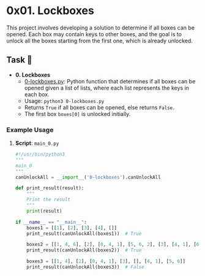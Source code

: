 # 0x01. Lockboxes

This project involves developing a solution to determine if all boxes can be opened. Each box may contain keys to other boxes, and the goal is to unlock all the boxes starting from the first one, which is already unlocked.

## Task :page_with_curl:

* **0. Lockboxes**
  * [0-lockboxes.py](./0-lockboxes.py): Python function that determines if all boxes can be opened given a list of lists, where each list represents the keys in each box.
  * Usage: `python3 0-lockboxes.py`
  * Returns `True` if all boxes can be opened, else returns `False`.
  * The first box `boxes[0]` is unlocked initially.

### Example Usage

1. **Script**: `main_0.py`
   ```python
   #!/usr/bin/python3
   """
   main_0
   """
   canUnlockAll = __import__('0-lockboxes').canUnlockAll

   def print_result(result):
       """
       Print the result
       """
       print(result)

   if __name__ == "__main__":
       boxes1 = [[1], [2], [3], [4], []]
       print_result(canUnlockAll(boxes1))  # True

       boxes2 = [[1, 4, 6], [2], [0, 4, 1], [5, 6, 2], [3], [4, 1], [6]]
       print_result(canUnlockAll(boxes2))  # True

       boxes3 = [[1, 4], [2], [0, 4, 1], [3], [], [4, 1], [5, 6]]
       print_result(canUnlockAll(boxes3))  # False

